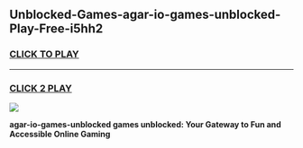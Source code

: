 
## Unblocked-Games-agar-io-games-unblocked-Play-Free-i5hh2
<h3>
<a href="https://premium76.site?title=agar-io-games-unblocked&ref=09A">CLICK TO PLAY</a></h3>
<hr>

<h3>
<a href="https://premium76.site?title=agar-io-games-unblocked&ref=09A">CLICK 2 PLAY</a>
  
</h3>

<a href="https://premium76.site?title=agar-io-games-unblocked&ref=09A"><img src="https://clearcache.store/games.png"></a>


**agar-io-games-unblocked games unblocked: Your Gateway to Fun and Accessible Online Gaming**
